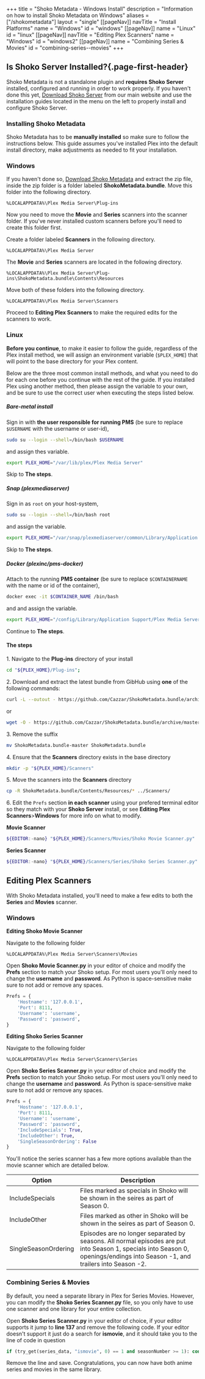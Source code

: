 +++ 
title = "Shoko Metadata - Windows Install"
description = "Information on how to install Shoko Metadata on Windows"
aliases = ["/shokometadata"]
layout = "single"
[[pageNav]]
navTitle = "Install Platforms"
name = "Windows"
id = "windows"
[[pageNav]]
name = "Linux"
id = "linux"
[[pageNav]]
navTitle = "Editing Plex Scanners"
name = "Windows"
id = "windows2"
[[pageNav]]
name = "Combining Series & Movies"
id = "combining-series--movies"
+++

## Is Shoko Server Installed?{.page-first-header}

Shoko Metadata is not a standalone plugin and **requires Shoko Server** installed, configured and running in order to
work properly. If you haven't done this yet, [Download Shoko Server](https://shokoanime.com/downloads/) from our main
website and use the installation guides located in the menu on the left to properly install and configure Shoko Server.

### Installing Shoko Metadata

Shoko Metadata has to be **manually installed** so make sure to follow the instructions below. This guide assumes you've
installed Plex into the default install directory, make adjustments as needed to fit your installation.

### Windows

If you haven't done so, [Download Shoko Metadata](https://shokoanime.com/downloads/) and extract the zip file, inside
the zip folder is a folder labeled **ShokoMetadata.bundle**. Move this folder into the following directory.

```
%LOCALAPPDATA%\Plex Media Server\Plug-ins
```

Now you need to move the **Movie** and **Series** scanners into the scanner folder. If you've never installed custom
scanners before you'll need to create this folder first.

Create a folder labeled **Scanners** in the following directory.

``````
%LOCALAPPDATA%\Plex Media Server
``````

The **Movie** and **Series** scanners are located in the following directory.

``````
%LOCALAPPDATA%\Plex Media Server\Plug-ins\ShokoMetadata.bundle\Contents\Resources
``````

Move both of these folders into the following directory.

``````
%LOCALAPPDATA%\Plex Media Server\Scanners
``````

Proceed to **Editing Plex Scanners** to make the required edits for the scanners to work. 

### Linux

**Before you continue**, to make it easier to follow the guide, regardless of the Plex install method, we will assign an environment
variable (`$PLEX_HOME`) that will point to the base directory for your Plex content.

Below are the three most common install methods, and what you need to do for each one before you continue with the rest of the guide. If you
installed Plex using another method, then please assign the variable to your own, and be sure to use the correct user when executing the
steps listed below.

##### Bare-metal install

Sign in with **the user responsible for running PMS** (be sure to replace `$USERNAME` with the username or user-id),
```sh
sudo su --login --shell=/bin/bash $USERNAME
```

and assign thes variable.
```sh
export PLEX_HOME="/var/lib/plex/Plex Media Server"
```

Skip to **The steps**.
##### Snap (plexmediaserver)

Sign in as `root` on your host-system,
```sh
sudo su --login --shell=/bin/bash root
```

and assign the variable.
```sh
export PLEX_HOME="/var/snap/plexmediaserver/common/Library/Application Support/Plex Media Server"
```

Skip to **The steps**.

##### Docker (plexinc/pms-docker)

Attach to the running **PMS container** (be sure to replace `$CONTAINERNAME` with the name or id of the container),
```sh
docker exec -it $CONTAINER_NAME /bin/bash
```

and and assign the variable.
```sh
export PLEX_HOME="/config/Library/Application Support/Plex Media Server"
```

Continue to **The steps**.

#### The steps

1\. Navigate to the **Plug-ins** directory of your install
```sh
cd "${PLEX_HOME}/Plug-ins";
```

2\. Download and extract the latest bundle from GibHub using **one** of the following commands:
```sh
curl -L --outout - https://github.com/Cazzar/ShokoMetadata.bundle/archive/master.tar.gz | tar -xzf -
```
or
```sh
wget -O - https://github.com/Cazzar/ShokoMetadata.bundle/archive/master.tar.gz | tar -xzf -
```

3\. Remove the suffix
```sh
mv ShokoMetadata.bundle-master ShokoMetadata.bundle
```

4\. Ensure that the **Scanners** directory exists in the base directory
```sh
mkdir -p "${PLEX_HOME}/Scanners"
```

5\. Move the scanners into the **Scanners** directory
```sh
cp -R ShokoMetadata.bundle/Contents/Resources/* ../Scanners/
```

6\. Edit the `Prefs` section **in each scanner** using your prefered terminal editor so they match with your **Shoko Server** install,
or see **Editing Plex Scanners**>**Windows** for more info on what to modify.

**Movie Scanner**
```sh
${EDITOR:-nano} "${PLEX_HOME}/Scanners/Movies/Shoko Movie Scanner.py"
```

**Series Scanner**
```sh
${EDITOR:-nano} "${PLEX_HOME}/Scanners/Series/Shoko Series Scanner.py"
```

## Editing Plex Scanners

With Shoko Metadata installed, you'll need to make a few edits to both the **Series** and **Movies** scanner.

<h3 id="windows2">Windows</h3>

**Editing Shoko Movie Scanner**

Navigate to the following folder

``````
%LOCALAPPDATA%\Plex Media Server\Scanners\Movies
``````

Open **Shoko Movie Scanner.py** in your editor of choice and modify the **Prefs** section to match your Shoko setup. For
most users you'll only need to change the **username** and **password**. As Python is space-sensitive make sure to not
add or remove any spaces.

```py
Prefs = {
    'Hostname': '127.0.0.1',
    'Port': 8111,
    'Username': 'username',
    'Password': 'password',
}
```

**Editing Shoko Series Scanner**

Navigate to the following folder

``````
%LOCALAPPDATA%\Plex Media Server\Scanners\Series
``````

Open **Shoko Series Scanner.py** in your editor of choice and modify the **Prefs** section to match your Shoko setup.
For most users you'll only need to change the **username** and **password**. As Python is space-sensitive make sure to
not add or remove any spaces.

```py
Prefs = {
    'Hostname': '127.0.0.1',
    'Port': 8111,
    'Username': 'username',
    'Password': 'password',
    'IncludeSpecials': True,
    'IncludeOther': True,
    'SingleSeasonOrdering': False
}
```

You'll notice the series scanner has a few more options available than the movie scanner which are detailed below.

<table class="table table-bordered">
    <thead>
    <tr>
        <th>Option</th>
        <th>Description</th>
    </tr>
    </thead>
    <tbody>
    <tr>
        <td>IncludeSpecials</td>
        <td>Files marked as specials in Shoko will be shown in the seires as part of Season 0.</td>
    </tr>
    <tr>
        <td>IncludeOther</td>
        <td>Files marked as other in Shoko will be shown in the seires as part of Season 0.</td>
    </tr>
    <tr>
        <td>SingleSeasonOrdering</td>
        <td>Episodes are no longer separated by seasons. All normal episodes are put into Season 1, specials into Season 0, openings/endings into Season -1, and trailers into Season -2.</td>
    </tr>
    </tbody>
</table>

### Combining Series & Movies

By default, you need a separate library in Plex for Series Movies. However, you can modify the **Shoko Series
Scanner.py** file, so you only have to use one scanner and one library for your entire collection.

Open **Shoko Series Scanner.py** in your editor of choice, if your editor supports it jump to **line 137** and remove
the following code. If your editor doesn't support it just do a search for **ismovie**, and it should take you to the
line of code in question

```py
if (try_get(series_data, "ismovie", 0) == 1 and seasonNumber >= 1): continue # Ignore movies in preference for Shoko Movie Scanner, but keep specials as Plex sees specials as duplicate
```

Remove the line and save. Congratulations, you can now have both anime series and movies in the same library.
